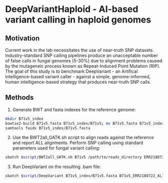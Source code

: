 # DeepVariantHaploid - AI-based variant calling in haploid genomes
## Motivation
Current work in the lab necessitates the use of near-truth SNP datasets. Industry-standard SNP calling pipelines produce an unacceptable number of false calls in fungal genomes (5-30%) due to alignment problems caused by the mutageneic process known as Repeat-Induced Point Mutation (RIP). The goal of this study is to benchmark DeepVariant - an Artifical Intelligence-based variant caller - against a simple, genome-informed, human intelligence-based strategy that produces near-truth SNP calls.
## Methods
1. Generate BWT and fasta indexes for the reference genome:
```bash
mkdir B71v5_index
bowtie2-build B71v5.fasta B71v5_index/B71v5; mv B71v5.fasta B71v5_index
samtools faidx B71v5_index/B71v5.fasta
```
2. Use the BWT2all_GATK.sh script to align reads against the reference and report ALL alignments. Perform SNP calling using standard parameters used for fungal variant calling:
```bash
sbatch $script/BWT2all_GATK.sh B71v5 /path/to/reads_directory ERR2188722
```
3. Run DeepVariant on the resulting .bam file:
```bash
sbatch $script/DeepVariant B71v5_index/B71v5.fasta B71v5_ERR2188722_ALIGNall DeepVariantCalls DeepVariantTempFiles
```
